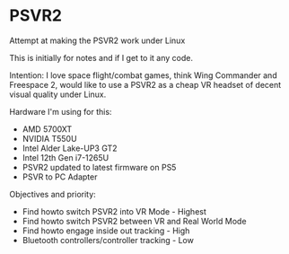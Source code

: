 # PSVR2
Attempt at making the PSVR2 work under Linux

This is initially for notes and if I get to it any code.

Intention:
I love space flight/combat games, think Wing Commander and Freespace 2, would like to use a PSVR2 as a cheap VR headset of decent visual quality under Linux.

Hardware I'm using for this:
- AMD 5700XT
- NVIDIA T550U
- Intel Alder Lake-UP3 GT2
- Intel 12th Gen i7-1265U
- PSVR2 updated to latest firmware on PS5
- PSVR to PC Adapter

Objectives and priority:
- Find howto switch PSVR2 into VR Mode - Highest
- Find howto switch PSVR2 between VR and Real World Mode
- Find howto engage inside out tracking - High
- Bluetooth controllers/controller tracking - Low
